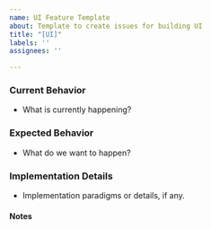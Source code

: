 ```yaml
---
name: UI Feature Template
about: Template to create issues for building UI
title: "[UI]"
labels: ''
assignees: ''

---
```


### Current Behavior

- What is currently happening?

### Expected Behavior

- What do we want to happen?

### Implementation Details

- Implementation paradigms or details, if any.

#### Notes
